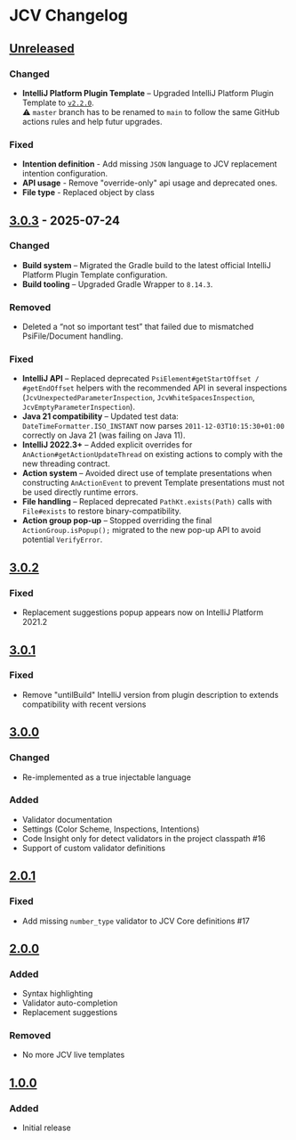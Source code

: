 # JCV Changelog

## [Unreleased]

### Changed

- **IntelliJ Platform Plugin Template** – Upgraded IntelliJ Platform Plugin Template to [`v2.2.0`](https://github.com/JetBrains/intellij-platform-plugin-template/releases/tag/v2.2.0).<br>
  ⚠️ `master` branch has to be renamed to `main` to follow the same GitHub actions rules and help futur upgrades.

### Fixed

- **Intention definition** - Add missing `JSON` language to JCV replacement intention configuration.
- **API usage** - Remove "override-only" api usage and deprecated ones.
- **File type** - Replaced object by class

## [3.0.3] - 2025-07-24

### Changed

- **Build system** – Migrated the Gradle build to the latest official IntelliJ Platform Plugin Template configuration.
- **Build tooling** – Upgraded Gradle Wrapper to `8.14.3`.

### Removed

- Deleted a “not so important test” that failed due to mismatched PsiFile/Document handling.

### Fixed

- **IntelliJ API** – Replaced deprecated `PsiElement#getStartOffset / #getEndOffset` helpers with the recommended API in several inspections (`JcvUnexpectedParameterInspection`, `JcvWhiteSpacesInspection`, `JcvEmptyParameterInspection`).
- **Java 21 compatibility** – Updated test data: `DateTimeFormatter.ISO_INSTANT` now parses `2011-12-03T10:15:30+01:00` correctly on Java 21 (was failing on Java 11).
- **IntelliJ 2022.3+** – Added explicit overrides for `AnAction#getActionUpdateThread` on existing actions to comply with the new threading contract.
- **Action system** – Avoided direct use of template presentations when constructing `AnActionEvent` to prevent Template presentations must not be used directly runtime errors.
- **File handling** – Replaced deprecated `PathKt.exists(Path)` calls with `File#exists` to restore binary-compatibility.
- **Action group pop-up** – Stopped overriding the final `ActionGroup.isPopup();` migrated to the new pop-up API to avoid potential `VerifyError`.

## [3.0.2]

### Fixed

- Replacement suggestions popup appears now on IntelliJ Platform 2021.2

## [3.0.1]

### Fixed

- Remove "untilBuild" IntelliJ version from plugin description to extends compatibility with recent versions

## [3.0.0]

### Changed

- Re-implemented as a true injectable language

### Added

- Validator documentation
- Settings (Color Scheme, Inspections, Intentions)
- Code Insight only for detect validators in the project classpath #16
- Support of custom validator definitions

## [2.0.1]

### Fixed

- Add missing `number_type` validator to JCV Core definitions #17

## [2.0.0]

### Added

- Syntax highlighting
- Validator auto-completion
- Replacement suggestions

### Removed

- No more JCV live templates

## [1.0.0]

### Added

- Initial release

[Unreleased]: https://github.com/ekino/jcv-idea-plugin/compare/v3.0.3...HEAD
[3.0.3]: https://github.com/ekino/jcv-idea-plugin/compare/v3.0.2...v3.0.3
[3.0.2]: https://github.com/ekino/jcv-idea-plugin/compare/v3.0.1...v3.0.2
[3.0.1]: https://github.com/ekino/jcv-idea-plugin/compare/v3.0.0...v3.0.1
[3.0.0]: https://github.com/ekino/jcv-idea-plugin/compare/2.0.1...v3.0.0
[2.0.1]: https://github.com/ekino/jcv-idea-plugin/compare/2.0.0...2.0.1
[2.0.0]: https://github.com/ekino/jcv-idea-plugin/compare/1.0.0...1.0.0
[1.0.0]: https://github.com/ekino/jcv-idea-plugin/compare/a70d7c59e66af964b488b484250e9ade19bfdc31...1.0.0
